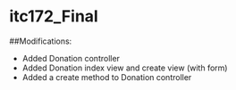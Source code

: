 # itc172_Final

##Modifications:
- Added Donation controller
- Added Donation index view and create view (with form)
- Added a create method to Donation controller

